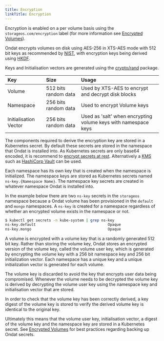```yaml
---
title: Encryption
linkTitle: Encryption
---
```



Encryption is enabled on a per volume basis using the
`storageos.com/encryption` label (for more information see [Encrypted
Volumes](/docs/operations/encrypted-volumes)).


Ondat encrypts volumes on disk using AES-256 in XTS-AES mode with 512 bit
keys as recommended by [NIST](
https://nvlpubs.nist.gov/nistpubs/Legacy/SP/nistspecialpublication800-38e.pdf
), with encryption keys being derived using [HKDF](
https://eprint.iacr.org/2010/264.pdf ).

Keys and Initialisation vectors are generated using the [crypto/rand](
https://godoc.org/crypto/rand ) package.

| Key                   | Size                 | Usage                                                          |
| :-------------------- | :------------------- | :--------------------------------------------------------      |
| Volume                | 512 bits random data | Used by XTS-AES to encrypt and decrypt disk blocks             |
| Namespace             | 256 bits random data | Used to encrypt Volume keys                                    |
| Initialisation Vector | 256 bits random data | Used as 'salt' when encrypting volume keys with namespace keys |

The components required to derive the encryption key are stored in a Kubernetes
secret. By default these secrets are stored in the namespace that Ondat is
installed into. As Kubernetes secrets are only base64 encoded, it is recommend
to [encrypt secrets at
rest](https://kubernetes.io/docs/tasks/administer-cluster/encrypt-data/).
Alternatively a
[KMS](https://kubernetes.io/docs/tasks/administer-cluster/kms-provider/) such
as [HashiCorp Vault](https://www.vaultproject.io/) can be used.


Each namespace has its own key that is created when the namespace is
initialized. The namespace keys are stored as Kubernetes secrets named
`ns-key.{Namespace Name}`. The namespace key secrets are created in whatever
namespace Ondat is installed into.

In the example below there are two `ns-key` secrets in the `storageos`
namespace because a Ondat volume has been provisioned in the `default` and
`mongo` namespaces. A `ns-key` is created for a namespace regardless of whether
an encrypted volume exists in the namespace or not.

```bash
$ kubectl get secrets -n kube-system | grep ns-key
ns-key.default                                 Opaque                                1      4d
ns-key.mongo                                   Opaque                                1      5h
```


A volume is encrypted with a volume key that is a randomly generated 512 bit
key. Rather than storing the volume key, Ondat stores an encrypted version
of the volume key, called the volume user key, which is generated by encrypting
the volume key with a 256 bit namespace key and 256 bit initialization vector. Each
namespace has a unique key and a unique initialization vector is generated
for each volume.

The volume key is discarded to avoid the key that encrypts user data being
compromised. Whenever the volume needs to be decrypted the volume key is
derived by decrypting the volume user key using the namespace key and initialisation
vector that are stored.

In order to check that the volume key has been correctly derived, a key digest
of the volume key is stored to verify the derived volume key is identical to
the original key.

Ultimately this means that the volume user key, initialisation vector, a digest
of the volume key and the namespace key are stored in a Kubernetes secret. See
[Encrypted Volumes](/docs/operations/encrypted-volumes) for best practices
regarding backing up Ondat secrets.
